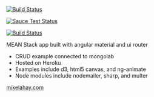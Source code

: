 [![Build Status](https://travis-ci.org/lahaymd/mean.svg?branch=master)](https://travis-ci.org/lahaymd/mean)

[![Sauce Test Status](https://saucelabs.com/buildstatus/lahaymd)](https://saucelabs.com/u/lahaymd)

[![Build Status](https://saucelabs.com/browser-matrix/lahaymd.svg)](https://saucelabs.com/beta/builds/9f71355f0be94e7bb36bd426dc987f78)


MEAN Stack app built with angular material and ui router
  * CRUD example connected to mongolab
  * Hosted on Heroku
  * Examples include d3, html5 canvas, and ng-animate
  * Node modules include nodemailer, sharp, and multer
  
[mikelahay.com](http://mikelahay.com.com)